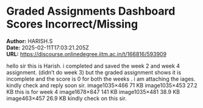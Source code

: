 # Graded Assignments Dashboard Scores Incorrect/Missing

**Author:** HARISH.S  
**Date:** 2025-02-11T17:03:21.205Z  
**URL:** https://discourse.onlinedegree.iitm.ac.in/t/166816/593909

hello sir this is Harish. i completed and saved the week 2 and week 4 assignment. (didn’t do week 3) but the graded assignment shows it is incomplete and the score is 0 for both the weeks . i am attaching the iages. kindly check and reply soon sir.
image1035×466 71 KB
image1035×453 27.2 KB
this is for week 4
image1678×847 141 KB
image1035×481 38.9 KB
image463×457 26.9 KB
kindly check on this sir.
